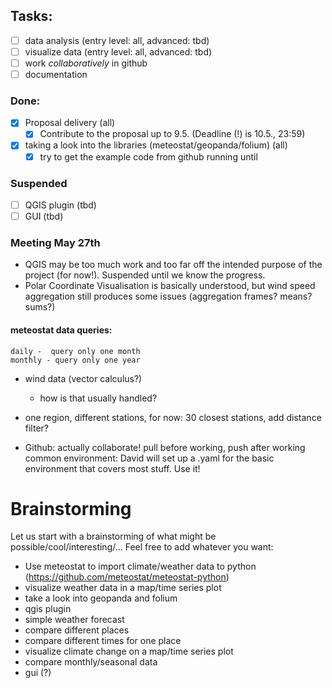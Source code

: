 ## Tasks:
- [ ] data analysis (entry level: all, advanced: tbd)
- [ ] visualize data (entry level: all, advanced: tbd)
- [ ] work _collaboratively_ in github
- [ ] documentation

### Done:
- [x] Proposal delivery (all)
    - [x] Contribute to the proposal up to 9.5. (Deadline (!) is 10.5., 23:59)
- [x] taking a look into the libraries (meteostat/geopanda/folium) (all)
    - [x] try to get the example code from github running until

### Suspended
- [ ] QGIS plugin (tbd)
- [ ] GUI (tbd)

### Meeting May 27th
- QGIS may be too much work and too far off the intended purpose of the project (for now!). Suspended until we know the progress.
- Polar Coordinate Visualisation is basically understood, but wind speed aggregation still produces some issues (aggregation frames? means? sums?)

#### meteostat data queries:
	daily -  query only one month
	monthly - query only one year

- wind data (vector calculus?)
    - how is that usually handled?

- one region, different stations, for now:  30 closest stations, add distance filter?

- Github:
  actually collaborate!
  pull before working, push after working
  common environment: David will set up a .yaml for the basic environment that covers most stuff. Use it!



# Brainstorming
Let us start with a brainstorming of what might be possible/cool/interesting/... Feel free to add whatever you want:
- Use meteostat to import climate/weather data to python (https://github.com/meteostat/meteostat-python)
- visualize weather data in a map/time series plot
- take a look into geopanda and folium
- qgis plugin
- simple weather forecast
- compare different places
- compare different times for one place
- visualize climate change on a map/time series plot
- compare monthly/seasonal data
- gui (?)
